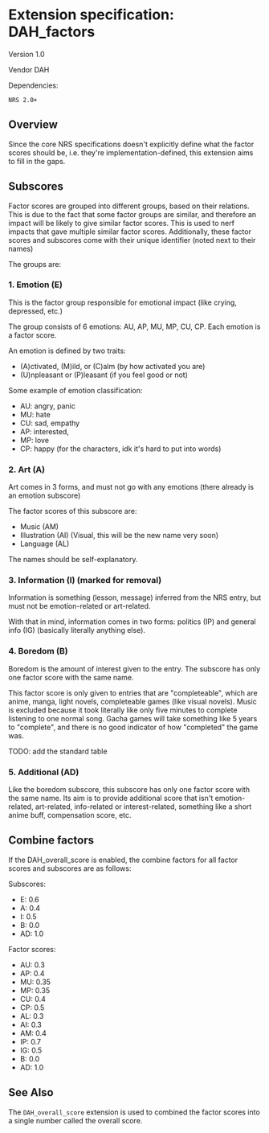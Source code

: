 # Extension specification: DAH_factors

Version 1.0

Vendor DAH

Dependencies:
```
NRS 2.0+
```

## Overview

Since the core NRS specifications doesn't explicitly define what the factor scores should be, i.e. they're implementation-defined, this extension aims to fill in the gaps.

## Subscores

Factor scores are grouped into different groups, based on their relations. This is due to the fact that some factor groups are similar, and therefore an impact will be likely to give similar factor scores. This is used to nerf impacts that gave multiple similar factor scores. Additionally, these factor scores and subscores come with their unique identifier (noted next to their names)

The groups are:

### 1. Emotion (E)

This is the factor group responsible for emotional impact (like crying, depressed, etc.)

The group consists of 6 emotions: AU, AP, MU, MP, CU, CP. Each emotion is a factor score.

An emotion is defined by two traits:
* (A)ctivated, (M)ild, or (C)alm (by how activated you are)
* (U)npleasant or (P)leasant (if you feel good or not)

Some example of emotion classification:

* AU: angry, panic
* MU: hate
* CU: sad, empathy
* AP: interested, 
* MP: love
* CP: happy (for the characters, idk it's hard to put into words)

### 2. Art (A)

Art comes in 3 forms, and must not go with any emotions (there already is an emotion subscore)

The factor scores of this subscore are:
* Music (AM)
* Illustration (AI) (Visual, this will be the new name very soon)
* Language (AL)

The names should be self-explanatory.

### 3. Information (I) (marked for removal)

Information is something (lesson, message) inferred from the NRS entry, but must not be emotion-related or art-related.

With that in mind, information comes in two forms: politics (IP) and general info (IG) (basically literally anything else).

### 4. Boredom (B)

Boredom is the amount of interest given to the entry. The subscore has only one factor score with the same name.

This factor score is only given to entries that are "completeable", which are anime, manga, light novels, completeable games (like visual novels). Music is excluded because it took literally like only five minutes to complete listening to one normal song. Gacha games will take something like 5 years to "complete", and there is no good indicator of how "completed" the game was. 

TODO: add the standard table

### 5. Additional (AD)

Like the boredom subscore, this subscore has only one factor score with the same name. Its aim is to provide additional score that isn't emotion-related, art-related, info-related or interest-related, something like a short anime buff, compensation score, etc.

## Combine factors

If the DAH_overall_score is enabled, the combine factors for all factor scores and subscores are as follows:

Subscores:
* E: 0.6
* A: 0.4
* I: 0.5
* B: 0.0
* AD: 1.0

Factor scores:
* AU: 0.3
* AP: 0.4
* MU: 0.35
* MP: 0.35
* CU: 0.4
* CP: 0.5
* AL: 0.3
* AI: 0.3
* AM: 0.4
* IP: 0.7
* IG: 0.5
* B: 0.0
* AD: 1.0

## See Also

The ```DAH_overall_score``` extension is used to combined the factor scores into a single number called the overall score.
